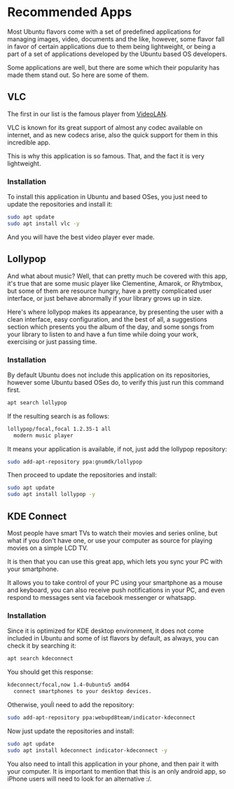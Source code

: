 # Recommended Apps

Most Ubuntu flavors come with a set of predefined applications for managing images, video, documents and the like, however, some flavor fall in favor of certain applications due to them being lightweight, or being a part of a set of applications developed by the Ubuntu based OS developers.

Some applications are well, but there are some which their popularity has made them stand out. So here are some of them.

## VLC

The first in our list is the famous player from [VideoLAN](https://www.videolan.org/).

VLC is known for its great support of almost any codec available on internet, and as new codecs arise, also the quick support for them in this incredible app.

This is why this application is so famous. That, and the fact it is very lightweight.

### Installation

To install this application in Ubuntu and based OSes, you just need to update the repositories and install it:

```bash
sudo apt update
sudo apt install vlc -y
```

And you will have the best video player ever made.

## Lollypop

And what about music? Well, that can pretty much be covered with this app, it's true that are some music player like Clementine, Amarok, or Rhytmbox, but some of them are resource hungry, have a pretty complicated user interface, or just behave abnormally if your library grows up in size.

Here's where lollypop makes its appearance, by presenting the user with a clean interface, easy configuration, and the best of all, a suggestions section which presents you the album of the day, and some songs from your library to listen to and have a fun time while doing your work, exercising or just passing time.

### Installation

By default Ubuntu does not include this application on its repositories, however some Ubuntu based OSes do, to verify this just run this command first.

```bash
apt search lollypop
```

If the resulting search is as follows:

```bash
lollypop/focal,focal 1.2.35-1 all
  modern music player
```

It means your application is available, if not, just add the lollypop repository:

```bash
sudo add-apt-repository ppa:gnumdk/lollypop
```

Then proceed to update the repositories and install:

```bash
sudo apt update
sudo apt install lollypop -y
```

## KDE Connect

Most people have smart TVs to watch their movies and series online, but what if you don't have one, or use your computer as source for playing movies on a simple LCD TV.

It is then that you can use this great app, which lets you sync your PC with your smartphone.

It allows you to take control of your PC using your smartphone as a mouse and keyboard, you can also receive push notifications in your PC, and even respond to messages sent via facebook messenger or whatsapp.

### Installation

Since it is optimized for KDE desktop environment, it does not come included in Ubuntu and some of ist flavors by default, as always, you can check it by searching it:

```bash
apt search kdeconnect
```

You should get this response:

```bash
kdeconnect/focal,now 1.4-0ubuntu5 amd64
  connect smartphones to your desktop devices.
```

Otherwise, youĺl need to add the repository:

```bash
sudo add-apt-repository ppa:webupd8team/indicator-kdeconnect
```

Now just update the repositories and install:

```bash
sudo apt update
sudo apt install kdeconnect indicator-kdeconnect -y
```

You also need to intall this application in your phone, and then pair it with your computer. It is important to mention that this is an only android app, so iPhone users will need to look for an alternative :/.